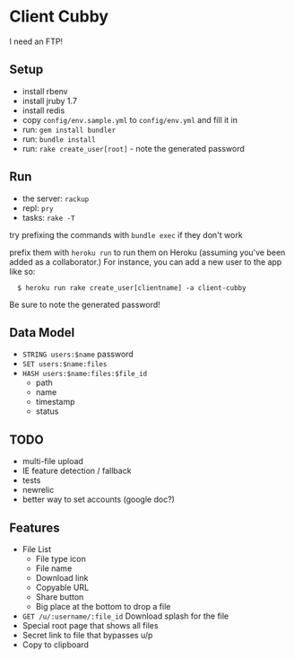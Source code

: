 # Client Cubby

I need an FTP!

## Setup

- install rbenv
- install jruby 1.7
- install redis
- copy `config/env.sample.yml` to `config/env.yml` and fill it in
- run: `gem install bundler`
- run: `bundle install`
- run: `rake create_user[root]` - note the generated password

## Run

- the server: `rackup`
- repl: `pry`
- tasks: `rake -T`

try prefixing the commands with `bundle exec` if they don't work

prefix them with `heroku run` to run them on Heroku (assuming you've been added as a collaborator.)
For instance, you can add a new user to the app like so: 

      $ heroku run rake create_user[clientname] -a client-cubby
      
Be sure to note the generated password!

## Data Model

- `STRING users:$name` password
- `SET users:$name:files`
- `HASH users:$name:files:$file_id`
  - path
  - name
  - timestamp
  - status

## TODO

- multi-file upload
- IE feature detection / fallback
- tests
- newrelic
- better way to set accounts (google doc?)

## Features
- File List
    - File type icon
    - File name
    - Download link
    - Copyable URL
    - Share button
    - Big place at the bottom to drop a file
- `GET /u/:username/:file_id`
  Download splash for the file
- Special root page that shows all files
- Secret link to file that bypasses u/p
- Copy to clipboard

